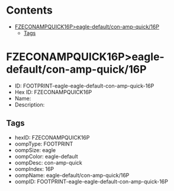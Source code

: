 



Contents
========

* [FZECONAMPQUICK16P>eagle-default/con-amp-quick/16P](#fzeconampquick16peagle-defaultcon-amp-quick16p)
	* [Tags](#tags)

# FZECONAMPQUICK16P>eagle-default/con-amp-quick/16P

- ID: FOOTPRINT-eagle-eagle-default-con-amp-quick-16P
- Hex ID: FZECONAMPQUICK16P
- Name: 
- Description: 

## Tags

- hexID: FZECONAMPQUICK16P
- oompType: FOOTPRINT
- oompSize: eagle
- oompColor: eagle-default
- oompDesc: con-amp-quick
- oompIndex: 16P
- oompName: eagle-default/con-amp-quick/16P
- oompID: FOOTPRINT-eagle-eagle-default-con-amp-quick-16P
